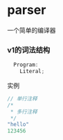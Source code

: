# parser
一个简单的编译器


### v1的词法结构
```javascript
  Program:
    Literal;
```
实例
```javascript
// 单行注释
/*
 * 多行注释
 */
"hello"
123456
```
